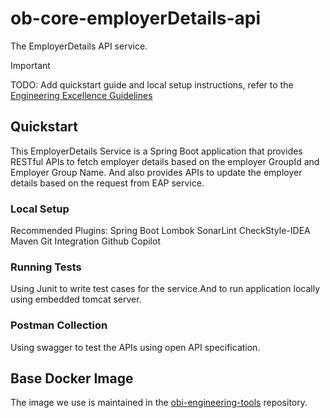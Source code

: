 # ob-core-employerDetails-api

The EmployerDetails API service.

> [!IMPORTANT]
> TODO: Add quickstart guide and local setup instructions, refer to
> the [Engineering Excellence Guidelines](https://docs.hcp.uhg.com/engineering-excellence/overview)

## Quickstart

This EmployerDetails Service is a Spring Boot application that provides RESTful APIs to fetch employer details based on
the employer GroupId and Employer Group Name. And also provides APIs to update the employer details based on the request
from EAP service.

### Local Setup

Recommended Plugins:
Spring Boot
Lombok
SonarLint
CheckStyle-IDEA
Maven
Git Integration
Github Copilot

### Running Tests

Using Junit to write test cases for the service.And to run application locally using embedded tomcat server.

### Postman Collection

Using swagger to test the APIs using open API specification.

## Base Docker Image

The image we use is maintained in the [obi-engineering-tools](https://github.com/optum-financial/obi-engineering-tools)
repository.

